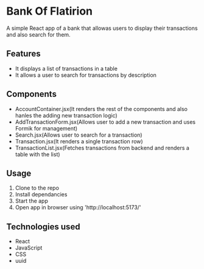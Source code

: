# Bank Of Flatirion
A simple React app of a bank that allowas users to display their transactions and also search for them.

## Features

- It displays a list of transactions in a table
- It allows a user to search for transactions by description

## Components

- AccountContainer.jsx(It renders the rest of the components and also hanles the adding new transaction logic)
- AddTransactionForm.jsx(Allows user to add a new transaction and uses Formik for management)
- Search.jsx(Allows user to search for a transaction)
- Transaction.jsx(It renders a single transaction row)
- TransactionList.jsx(Fetches transactions from backend and renders a table with the list)

## Usage
1. Clone to the repo
2. Install dependancies
3. Start the app
4. Open app in browser using 'http://localhost:5173/'

## Technologies used

- React
- JavaScript
- CSS
- uuid 
